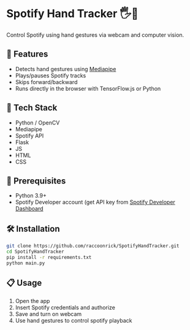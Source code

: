 # Spotify Hand Tracker 🖐️🎵

Control Spotify using hand gestures via webcam and computer vision.

## 🚀 Features
- Detects hand gestures using [Mediapipe](https://google.github.io/mediapipe/)
- Plays/pauses Spotify tracks
- Skips forward/backward
- Runs directly in the browser with TensorFlow.js or Python

## 🔧 Tech Stack
- Python / OpenCV
- Mediapipe
- Spotify API
- Flask
- JS
- HTML
- CSS

## 📎 Prerequisites
- Python 3.9+
- Spotify Developer account (get API key from [Spotify Developer Dashboard](https://developer.spotify.com/dashboard)

## 🛠️ Installation

```bash
git clone https://github.com/raccoonrick/SpotifyHandTracker.git
cd SpotifyHandTracker
pip install -r requirements.txt
python main.py
```

## 📋 Usage
1. Open the app
2. Insert Spotify credentials and authorize
3. Save and turn on webcam
4. Use hand gestures to control spotify playback
